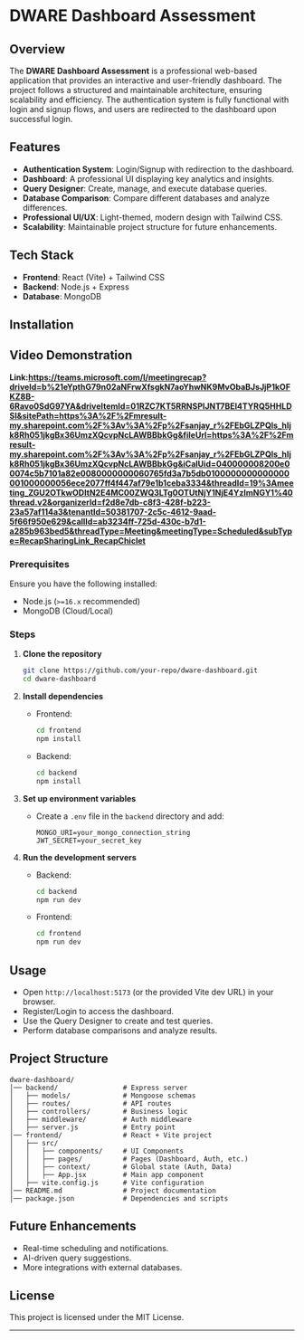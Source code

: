# DWARE Dashboard Assessment

## Overview
The **DWARE Dashboard Assessment** is a professional web-based application that provides an interactive and user-friendly dashboard. The project follows a structured and maintainable architecture, ensuring scalability and efficiency. The authentication system is fully functional with login and signup flows, and users are redirected to the dashboard upon successful login.

## Features
- **Authentication System**: Login/Signup with redirection to the dashboard.
- **Dashboard**: A professional UI displaying key analytics and insights.
- **Query Designer**: Create, manage, and execute database queries.
- **Database Comparison**: Compare different databases and analyze differences.
- **Professional UI/UX**: Light-themed, modern design with Tailwind CSS.
- **Scalability**: Maintainable project structure for future enhancements.

## Tech Stack
- **Frontend**: React (Vite) + Tailwind CSS
- **Backend**: Node.js + Express
- **Database**: MongoDB

## Installation
## Video Demonstration 
**Link:https://teams.microsoft.com/l/meetingrecap?driveId=b%21eYpthG79n02aNFrwXfsgkN7aoYhwNK9MvObaBJsJjP1kOFKZ8B-6Ravo0SdG97YA&driveItemId=01RZC7KT5RRNSPIJNT7BEI4TYRQ5HHLDSI&sitePath=https%3A%2F%2Fmresult-my.sharepoint.com%2F%3Av%3A%2Fp%2Fsanjay_r%2FEbGLZPQls_hIjk8Rh051jkgBx36UmzXQcvpNcLAWBBbkGg&fileUrl=https%3A%2F%2Fmresult-my.sharepoint.com%2F%3Av%3A%2Fp%2Fsanjay_r%2FEbGLZPQls_hIjk8Rh051jkgBx36UmzXQcvpNcLAWBBbkGg&iCalUid=040000008200e00074c5b7101a82e0080000000060765fd3a7b5db0100000000000000001000000056ece2077ff4f447af79e1b1ceba3334&threadId=19%3Ameeting_ZGU2OTkwODItN2E4MC00ZWQ3LTg0OTUtNjY1NjE4YzlmNGY1%40thread.v2&organizerId=f2d8e7db-c8f3-428f-b223-23a57af114a3&tenantId=50381707-2c5c-4612-9aad-5f66f950e629&callId=ab3234ff-725d-430c-b7d1-a285b963bed5&threadType=Meeting&meetingType=Scheduled&subType=RecapSharingLink_RecapChiclet**


### Prerequisites
Ensure you have the following installed:
- Node.js (`>=16.x` recommended)
- MongoDB (Cloud/Local)

### Steps

1. **Clone the repository**  
   ```sh
   git clone https://github.com/your-repo/dware-dashboard.git
   cd dware-dashboard
   ```

2. **Install dependencies**  
   - Frontend:
     ```sh
     cd frontend
     npm install
     ```
   - Backend:
     ```sh
     cd backend
     npm install
     ```

3. **Set up environment variables**  
   - Create a `.env` file in the `backend` directory and add:  
     ```env
     MONGO_URI=your_mongo_connection_string
     JWT_SECRET=your_secret_key
     ```

4. **Run the development servers**  
   - Backend:
     ```sh
     cd backend
     npm run dev
     ```
   - Frontend:
     ```sh
     cd frontend
     npm run dev
     ```

## Usage
- Open `http://localhost:5173` (or the provided Vite dev URL) in your browser.
- Register/Login to access the dashboard.
- Use the Query Designer to create and test queries.
- Perform database comparisons and analyze results.

## Project Structure

```
dware-dashboard/
│── backend/                # Express server
│   ├── models/             # Mongoose schemas
│   ├── routes/             # API routes
│   ├── controllers/        # Business logic
│   ├── middleware/         # Auth middleware
│   ├── server.js           # Entry point
│── frontend/               # React + Vite project
│   ├── src/
│   │   ├── components/     # UI Components
│   │   ├── pages/          # Pages (Dashboard, Auth, etc.)
│   │   ├── context/        # Global state (Auth, Data)
│   │   ├── App.jsx         # Main app component
│   ├── vite.config.js      # Vite configuration
│── README.md               # Project documentation
│── package.json            # Dependencies and scripts
```

## Future Enhancements
- Real-time scheduling and notifications.
- AI-driven query suggestions.
- More integrations with external databases.

## License
This project is licensed under the MIT License.

---


